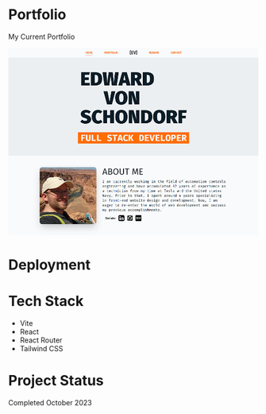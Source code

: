 # Portfolio
My Current Portfolio

![Portfolio](./public/assets/img/reactPortfolio.png)

# Deployment


# Tech Stack
- Vite
- React
- React Router
- Tailwind CSS

# Project Status
Completed October 2023